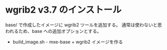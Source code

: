 wgrib2 v3.7 のインストール
========

base/ で作成したイメージに wgrib2 ツールを追加する。
通常は使わないと思われるため、base への追加オプションとする。


  * build_image.sh     - mxe-base + wgrib2 イメージを作る
